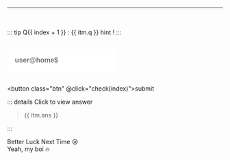 <style>
.btn {
  background-color: #323232;
  padding: 1em;
  font-weight: bolder;
  letter-spacing: .3em;
  text-transform: uppercase;
}
.inp::placeholder {
  color: snowshite;
  opacity: 1; 
}
.inp{
	border: 2px dotted white;
	font-size: 1rem;
	padding: 1rem;
	margin-top: 1rem;
	margin-bottom: 1rem;
	font-weight: bolder;
}
	
</style>

<script setup>
import { ref } from 'vue'

let data = [{
	q:"List dir in current path",
	ans:"ls",
	passed:null
},{	
	q:"Display file 'sample.txt' !",
	ans:"cat sample.txt",
	passed:null
},{
	q:"Command to show current path !",
	ans:"pwd",
	passed:null
	}]

const inp = ref("")
let pass = ref("-")
let check = (index) => {
	let ans = data[index]
	// console.log(ans[0].ans)
	if(inp.value == ans.ans){ans.passed = 'pass'}else{ans.passed = 'fail'}
	// (inp.value == ans[0].ans)? pass.value = 'pass' : pass.value = 'fail' ;
	inp.value = ""; // clear input
}

</script>

---

<div v-for="(itm,index) in data">
<div style="margin-top: 3rem;">
	
::: tip Q{{ index + 1 }} : {{ itm.q  }}
hint !
:::

<input class="inp" placeholder="user@home$" v-model="inp" />

<button class="btn" @click="check(index)">submit</button>

::: details Click to view answer

> {{ itm.ans }}

:::

<div v-if="itm.passed == 'fail'">
	Better Luck Next Time 😢
</div>
<div v-if="itm.passed == 'pass'">
	Yeah, my boi 🔥
</div>

</div>
</div>
